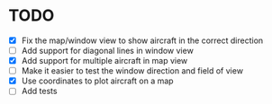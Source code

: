 # TODO

- [X] Fix the map/window view to show aircraft in the correct direction
- [ ] Add support for diagonal lines in window view
- [X] Add support for multiple aircraft in map view
- [ ] Make it easier to test the window direction and field of view
- [X] Use coordinates to plot aircraft on a map
- [ ] Add tests
